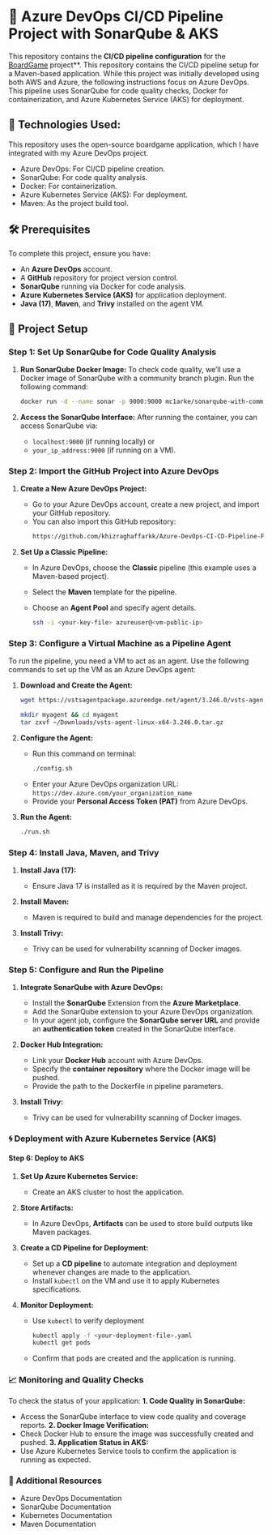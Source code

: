 # 🐳 Azure DevOps CI/CD Pipeline Project with SonarQube & AKS

This repository contains the **CI/CD pipeline configuration** for the [BoardGame](https://github.com/jaiswaladi246/Boardgame/tree/main) project**. This repository contains the CI/CD pipeline setup for a Maven-based application. While this project was initially developed using both AWS and Azure, the following instructions focus on Azure DevOps. This pipeline uses SonarQube for code quality checks, Docker for containerization, and Azure Kubernetes Service (AKS) for deployment.


## 📂 Technologies Used:

This repository uses the open-source boardgame application, which I have integrated with my Azure DevOps project. 
- Azure DevOps: For CI/CD pipeline creation.
- SonarQube: For code quality analysis.
- Docker: For containerization.
- Azure Kubernetes Service (AKS): For deployment.
- Maven: As the project build tool.


## 🛠️ Prerequisites
To complete this project, ensure you have:

- An **Azure DevOps** account.
- A **GitHub** repository for project version control.
- **SonarQube** running via Docker for code analysis.
- **Azure Kubernetes Service (AKS)** for application deployment.
- **Java (17)**, **Maven**, and **Trivy** installed on the agent VM.


## 🚀 Project Setup

### Step 1: Set Up SonarQube for Code Quality Analysis

1. **Run SonarQube Docker Image:** To check code quality, we’ll use a Docker image of SonarQube with a community branch plugin. Run the following command:
   ```bash
   docker run -d --name sonar -p 9000:9000 mc1arke/sonarqube-with-community-branch-plugin
   ```

2. **Access the SonarQube Interface:** After running the container, you can access SonarQube via:
    - `localhost:9000` (if running locally) or
    - `your_ip_address:9000` (if running on a VM).

### Step 2: Import the GitHub Project into Azure DevOps

1. **Create a New Azure DevOps Project:**
   - Go to your Azure DevOps account, create a new project, and import your GitHub repository.
   - You can also import this GitHub repository:
     ```bash
     https://github.com/khizraghaffarkk/Azure-DevOps-CI-CD-Pipeline-Project-with-SonarQube-and-AKS.git
     ```

2. **Set Up a Classic Pipeline:**
   - In Azure DevOps, choose the **Classic** pipeline (this example uses a Maven-based project).
   - Select the **Maven** template for the pipeline.
   - Choose an **Agent Pool** and specify agent details.


     ```bash
     ssh -i <your-key-file> azureuser@<vm-public-ip>
     ```

### Step 3: Configure a Virtual Machine as a Pipeline Agent
To run the pipeline, you need a VM to act as an agent. Use the following commands to set up the VM as an Azure DevOps agent:

1. **Download and Create the Agent:**
     ```bash
     wget https://vstsagentpackage.azureedge.net/agent/3.246.0/vsts-agent-linux-x64-3.246.0.tar.gz
     ```
     ```bash
     mkdir myagent && cd myagent
     tar zxvf ~/Downloads/vsts-agent-linux-x64-3.246.0.tar.gz
     ```
2. **Configure the Agent:**
   - Run this command on terminal:
     ```bash
     ./config.sh
     ```
   - Enter your Azure DevOps organization URL:
      `https://dev.azure.com/your_organization_name`
   - Provide your **Personal Access Token (PAT)** from Azure DevOps.

3. **Run the Agent:**
     ```bash
     ./run.sh
     ```
### Step 4: Install Java, Maven, and Trivy

1. **Install Java (17):**
   - Ensure Java 17 is installed as it is required by the Maven project.

2. **Install Maven:**
   - Maven is required to build and manage dependencies for the project.

3. **Install Trivy:**
   - Trivy can be used for vulnerability scanning of Docker images.

### Step 5: Configure and Run the Pipeline

1. **Integrate SonarQube with Azure DevOps:**
   - Install the **SonarQube** Extension from the **Azure Marketplace**.
   - Add the SonarQube extension to your Azure DevOps organization.
   - In your agent job, configure the **SonarQube server URL** and provide an **authentication token** created in the SonarQube interface.
     
2. **Docker Hub Integration:**
   - Link your **Docker Hub** account with Azure DevOps.
   - Specify the **container repository** where the Docker image will be pushed.
   - Provide the path to the Dockerfile in pipeline parameters.

3. **Install Trivy:**
   - Trivy can be used for vulnerability scanning of Docker images.


### 🌀 Deployment with Azure Kubernetes Service (AKS)
#### Step 6: Deploy to AKS
1. **Set Up Azure Kubernetes Service:**
   - Create an AKS cluster to host the application.

2. **Store Artifacts:**
   - In Azure DevOps, **Artifacts** can be used to store build outputs like Maven packages.

3. **Create a CD Pipeline for Deployment:**
   - Set up a **CD pipeline** to automate integration and deployment whenever changes are made to the application.
   - Install `kubectl` on the VM and use it to apply Kubernetes specifications.

4. **Monitor Deployment:**
   - Use `kubectl` to verify deployment
     ```bash
     kubectl apply -f <your-deployment-file>.yaml
     kubectl get pods
     ```
   - Confirm that pods are created and the application is running.

### 📈  Monitoring and Quality Checks
To check the status of your application:
**1. Code Quality in SonarQube:**
   - Access the SonarQube interface to view code quality and coverage reports.
**2. Docker Image Verification:**
   - Check Docker Hub to ensure the image was successfully created and pushed.
**3. Application Status in AKS:**
   - Use Azure Kubernetes Service tools to confirm the application is running as expected.  

### 🤖 Additional Resources
- Azure DevOps Documentation 
- SonarQube Documentation
- Kubernetes Documentation
- Maven Documentation
